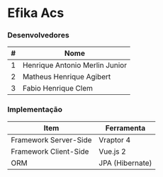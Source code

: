 Efika Acs
===================
### Desenvolvedores
\#| Nome
-------- | ---
1| Henrique Antonio Merlin Junior
2| Matheus Henrique Agibert
3| Fabio Henrique Clem


### Implementação

Item     | Ferramenta
-------- | ---
Framework Server-Side| Vraptor 4
Framework Client-Side| Vue.js 2
ORM| JPA (Hibernate)
